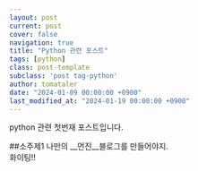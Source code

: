 ```yaml
---
layout: post
current: post
cover: false
navigation: true
title: "Python 관련 포스트"
tags: [python]
class: post-template
subclass: 'post tag-python'
author: tomataler
date: "2024-01-09 00:00:00 +0900"
last_modified_at: "2024-01-19 00:00:00 +0900"
---
```


python 관련 첫번재 포스트입니다.

##소주제1
나만의 __먼진__블로그를 만들어야지.<br/>
화이팅!!